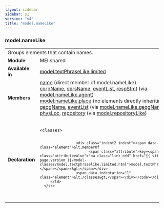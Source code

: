 ```yaml
---
layout: sidebar
sidebar: s1
version: "v4"
title: "model.nameLike"
---
```

<div class="classSpec model">
   <h3 id="model.nameLike">model.nameLike</h3>
   <table class="wovenodd">
      <tr>
         <td colspan="2" class="wovenodd-col2">Groups elements that contain names.</td>
      </tr>
      <tr>
         <td class="wovenodd-col1"><strong>Module</strong></td>
         <td class="wovenodd-col2">MEI.shared</td>
      </tr>
      <tr>
         <td class="wovenodd-col1"><strong>Available in</strong></td>
         <td class="wovenodd-col2">
            <div class="parent">
               <div><a class="link_odd_classSpec" href="{{ site.baseurl }}/{{ page.version }}/model-classes/model.textphraselike.limited.html">model.textPhraseLike.limited</a></div>
            </div>
         </td>
      </tr>
      <tr>
         <td class="wovenodd-col1"><strong>Members</strong></td>
         <td class="wovenodd-col2">
            <div class="parent">
               <div><a class="link_odd_elementSpec" href="{{ site.baseurl }}/{{ page.version }}/elements/name.html">name</a> (direct member of model.nameLike)
               </div>
               <div><a class="link_odd_elementSpec" href="{{ site.baseurl }}/{{ page.version }}/model-classes/corpname.html">corpName</a>, <a class="link_odd_elementSpec" href="{{ site.baseurl }}/{{ page.version }}/model-classes/persname.html">persName</a>, <a class="link_odd_elementSpec" href="{{ site.baseurl }}/{{ page.version }}/model-classes/eventlist.html">eventList</a>, <a class="link_odd_elementSpec" href="{{ site.baseurl }}/{{ page.version }}/model-classes/respstmt.html">respStmt</a><span> (via <a class="link_odd_classSpec" href="{{ site.baseurl }}/{{ page.version }}/model-classes/model.namelike.agent.html">model.nameLike.agent</a>)</span></div>
               <div><span><a class="link_odd_classSpec" href="{{ site.baseurl }}/{{ page.version }}/model-classes/model.namelike.place.html">model.nameLike.place</a> (no elements directly inheriting from this class)</span></div>
               <div><a class="link_odd_elementSpec" href="{{ site.baseurl }}/{{ page.version }}/model-classes/geogname.html">geogName</a>, <a class="link_odd_elementSpec" href="{{ site.baseurl }}/{{ page.version }}/model-classes/eventlist.html">eventList</a><span> (via <a class="link_odd_classSpec" href="{{ site.baseurl }}/{{ page.version }}/model-classes/model.namelike.geogname.html">model.nameLike.geogName</a>)</span></div>
               <div><a class="link_odd_elementSpec" href="{{ site.baseurl }}/{{ page.version }}/model-classes/physloc.html">physLoc</a>, <a class="link_odd_elementSpec" href="{{ site.baseurl }}/{{ page.version }}/model-classes/repository.html">repository</a><span> (via <a class="link_odd_classSpec" href="{{ site.baseurl }}/{{ page.version }}/model-classes/model.repositorylike.html">model.repositoryLike</a>)</span></div>
            </div>
         </td>
      </tr>
      <tr>
         <td class="wovenodd-col1"><strong>Declaration</strong></td>
         <td class="wovenodd-col2">
            <div class="code" xml:space="preserve" data-lang="ODD"><code>
                  <div class="indent1 indent"><span data-indentation="1" class="element">&lt;classes&gt;</span>
                     
                     <div class="indent2 indent"><span data-indentation="2" class="element">&lt;memberOf
                           <span class="attribute">key=<span class="attributevalue">"<a class="link_odd" href="{{ site.baseurl }}/{{ page.version }}/model-classes/model.textphraselike.limited.html">model.textPhraseLike.limited</a>"</span></span>/&gt;</span></div>
                     <span data-indentation="1" class="element">&lt;/classes&gt;</span></div></code></div>
         </td>
      </tr>
   </table>
</div>
